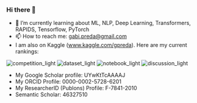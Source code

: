 ### Hi there 👋


- 🌱 I’m currently learning about ML, NLP, Deep Learning, Transformers, RAPIDS, Tensorflow, PyTorch
- 📫 How to reach me: gabi.preda@gmail.com
- I am also on Kaggle (www.kaggle.com/gpreda). Here are my current rankings:

![competition_light](https://road-to-kaggle-grandmaster.vercel.app/api/badges/gpreda/competition/light)
![dataset_light](https://road-to-kaggle-grandmaster.vercel.app/api/badges/gpreda/dataset/light)
![notebook_light](https://road-to-kaggle-grandmaster.vercel.app/api/badges/gpreda/notebook/light)
![discussion_light](https://road-to-kaggle-grandmaster.vercel.app/api/badges/gpreda/discussion/light)

- My Google Scholar profile: UYwKtTcAAAAJ
- My ORCID Profile: 0000-0002-5728-6201
- My ResearcherID (Publons) Profile: F-7841-2010
- Semantic Scholar: 46327510
